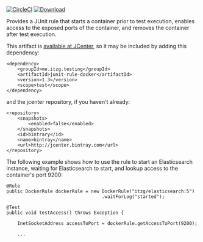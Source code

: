 [![CircleCI](https://circleci.com/gh/itzg/junit-rule-docker/tree/master.svg?style=svg)](https://circleci.com/gh/itzg/junit-rule-docker/tree/master)
[ ![Download](https://api.bintray.com/packages/itzgeoff/artifacts/junit-rule-docker/images/download.svg) ](https://bintray.com/itzgeoff/artifacts/junit-rule-docker/_latestVersion)


Provides a JUnit rule that starts a container prior to test execution, enables
access to the exposed ports of the container, and removes the container after
test execution.

This artifact is [available at JCenter](https://bintray.com/bintray/jcenter?filterByPkgName=junit-rule-docker), 
so it may be included by adding this dependency:

```
<dependency>
    <groupId>me.itzg.testing</groupId>
    <artifactId>junit-rule-docker</artifactId>
    <version>1.3</version>
    <scope>test</scope>
</dependency>
```

and the jcenter repository, if you haven't already:

```
<repository>
    <snapshots>
        <enabled>false</enabled>
    </snapshots>
    <id>bintrary</id>
    <name>bintray</name>
    <url>http://jcenter.bintray.com</url>
</repository>
```

The following example shows how to use the rule to start an Elasticsearch instance, waiting for Elasticsearch to
start, and lookup access to the container's port 9200:

```
@Rule
public DockerRule dockerRule = new DockerRule("itzg/elasticsearch:5")
                                   .waitForLog("started");

@Test
public void testAccess() throws Exception {

    InetSocketAddress accessToPort = dockerRule.getAccessToPort(9200);
    
    ...
```